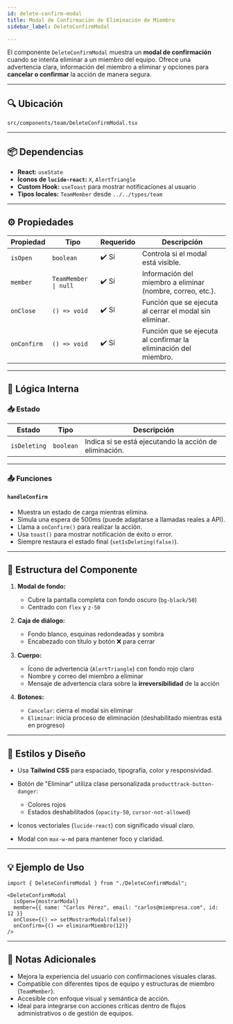 ```yaml
---
id: delete-confirm-modal
title: Modal de Confirmación de Eliminación de Miembro
sidebar_label: DeleteConfirmModal

---
```


El componente `DeleteConfirmModal` muestra un **modal de confirmación** cuando se intenta eliminar a un miembro del equipo. Ofrece una advertencia clara, información del miembro a eliminar y opciones para **cancelar o confirmar** la acción de manera segura.

---

## 🔍 Ubicación

`src/components/team/DeleteConfirmModal.tsx`

---

## 📦 Dependencias

* **React:** `useState`
* **Íconos de `lucide-react`:** `X`, `AlertTriangle`
* **Custom Hook:** `useToast` para mostrar notificaciones al usuario
* **Tipos locales:** `TeamMember` desde `../../types/team`

---

## ⚙️ Propiedades

| Propiedad   | Tipo                 | Requerido | Descripción                                                     |
| ----------- | -------------------- | --------- | --------------------------------------------------------------- |
| `isOpen`    | `boolean`            | ✔️ Sí     | Controla si el modal está visible.                              |
| `member`    | `TeamMember \| null` | ✔️ Sí     | Información del miembro a eliminar (nombre, correo, etc.).      |
| `onClose`   | `() => void`         | ✔️ Sí     | Función que se ejecuta al cerrar el modal sin eliminar.         |
| `onConfirm` | `() => void`         | ✔️ Sí     | Función que se ejecuta al confirmar la eliminación del miembro. |

---

## 🧠 Lógica Interna

### 📥 Estado

| Estado       | Tipo      | Descripción                                            |
| ------------ | --------- | ------------------------------------------------------ |
| `isDeleting` | `boolean` | Indica si se está ejecutando la acción de eliminación. |

---

### 📤 Funciones

#### `handleConfirm`

* Muestra un estado de carga mientras elimina.
* Simula una espera de 500ms (puede adaptarse a llamadas reales a API).
* Llama a `onConfirm()` para realizar la acción.
* Usa `toast()` para mostrar notificación de éxito o error.
* Siempre restaura el estado final (`setIsDeleting(false)`).

---

## 🧱 Estructura del Componente

1. **Modal de fondo:**

   * Cubre la pantalla completa con fondo oscuro (`bg-black/50`)
   * Centrado con `flex` y `z-50`

2. **Caja de diálogo:**

   * Fondo blanco, esquinas redondeadas y sombra
   * Encabezado con título y botón ❌ para cerrar

3. **Cuerpo:**

   * Ícono de advertencia (`AlertTriangle`) con fondo rojo claro
   * Nombre y correo del miembro a eliminar
   * Mensaje de advertencia clara sobre la **irreversibilidad** de la acción

4. **Botones:**

   * `Cancelar`: cierra el modal sin eliminar
   * `Eliminar`: inicia proceso de eliminación (deshabilitado mientras está en progreso)

---

## 🎨 Estilos y Diseño

* Usa **Tailwind CSS** para espaciado, tipografía, color y responsividad.
* Botón de "Eliminar" utiliza clase personalizada `producttrack-button-danger`:

  * Colores rojos
  * Estados deshabilitados (`opacity-50`, `cursor-not-allowed`)
* Íconos vectoriales (`lucide-react`) con significado visual claro.
* Modal con `max-w-md` para mantener foco y claridad.

---

## 💡 Ejemplo de Uso

```tsx
import { DeleteConfirmModal } from "./DeleteConfirmModal";

<DeleteConfirmModal
  isOpen={mostrarModal}
  member={{ name: "Carlos Pérez", email: "carlos@miempresa.com", id: 12 }}
  onClose={() => setMostrarModal(false)}
  onConfirm={() => eliminarMiembro(12)}
/>
```

---

## 📝 Notas Adicionales

* Mejora la experiencia del usuario con confirmaciones visuales claras.
* Compatible con diferentes tipos de equipo y estructuras de miembro (`TeamMember`).
* Accesible con enfoque visual y semántica de acción.
* Ideal para integrarse con acciones críticas dentro de flujos administrativos o de gestión de equipos.